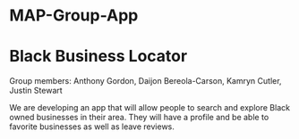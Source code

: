# MAP-Group-App

# Black Business Locator
Group members: Anthony Gordon, Daijon Bereola-Carson, Kamryn Cutler, Justin Stewart

We are developing an app that will allow people to search and explore Black owned businesses in their area. They will have a profile and be able to favorite businesses as well as leave reviews.
